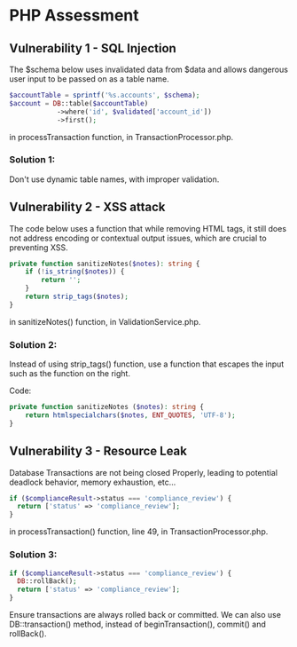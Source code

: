 # PHP Assessment

## Vulnerability 1 - SQL Injection 
The $schema below uses invalidated data from $data and allows dangerous user input to be passed on as a table name.

```php
$accountTable = sprintf('%s.accounts', $schema);
$account = DB::table($accountTable)
            ->where('id', $validated['account_id'])
            ->first();
```
in processTransaction function, in TransactionProcessor.php.

### Solution 1:

Don't use dynamic table names, with improper validation.

## Vulnerability 2 - XSS attack

The code below uses a function that while removing HTML tags, it still does not address encoding or contextual output issues, which are crucial to preventing XSS.

```PHP
private function sanitizeNotes($notes): string {
    if (!is_string($notes)) {
        return '';
    }
    return strip_tags($notes);
}
```
in sanitizeNotes() function, in ValidationService.php.

### Solution 2:

Instead of using strip_tags() function, use a function that escapes the input such as the function on the right. 

Code:
```php
private function sanitizeNotes ($notes): string {
    return htmlspecialchars($notes, ENT_QUOTES, 'UTF-8');
}
 ```

## Vulnerability 3 - Resource Leak

Database Transactions are not being closed Properly, leading to potential deadlock behavior, memory exhaustion, etc...

```php
if ($complianceResult->status === 'compliance_review') {
  return ['status' => 'compliance_review'];
} 
```
in processTransaction() function, line 49, in TransactionProcessor.php.

### Solution 3:

```php
if ($complianceResult->status === 'compliance_review') {
  DB::rollBack();
  return ['status' => 'compliance_review'];
}
```

Ensure transactions are always rolled back or committed. We can also use DB::transaction() method, instead of beginTransaction(), commit() and rollBack().
